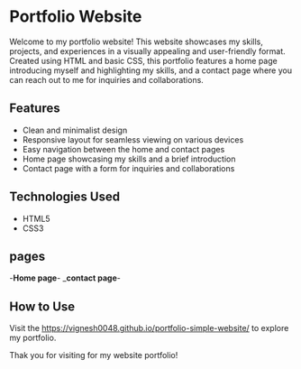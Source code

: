 
# Portfolio Website

Welcome to my portfolio website! This website showcases my skills, projects, and experiences in a visually appealing and user-friendly format. Created using HTML and basic CSS, this portfolio features a home page introducing myself and highlighting my skills, and a contact page where you can reach out to me for inquiries and collaborations.

## Features
- Clean and minimalist design
- Responsive layout for seamless viewing on various devices
- Easy navigation between the home and contact pages
- Home page showcasing my skills and a brief introduction
- Contact page with a form for inquiries and collaborations

## Technologies Used
- HTML5
- CSS3
## pages
-**Home page**-
_**contact page**-

## How to Use
 Visit the https://vignesh0048.github.io/portfolio-simple-website/ to explore my portfolio.

Thak you for visiting for my website portfolio!
